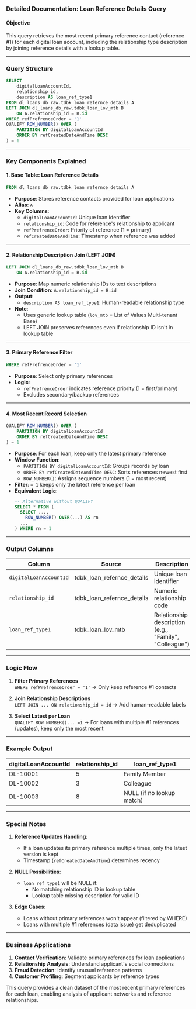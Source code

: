 ### Detailed Documentation: Loan Reference Details Query

#### **Objective**
This query retrieves the most recent primary reference contact (reference #1) for each digital loan account, including the relationship type description by joining reference details with a lookup table.

---

### **Query Structure**
```sql
SELECT
    digitalLoanAccountId,
    relationship_id,
    description AS loan_ref_type1
FROM dl_loans_db_raw.tdbk_loan_refernce_details A
LEFT JOIN dl_loans_db_raw.tdbk_loan_lov_mtb B  
    ON A.relationship_id = B.id
WHERE refPrefrenceOrder = '1'
QUALIFY ROW_NUMBER() OVER (
    PARTITION BY digitalLoanAccountId 
    ORDER BY refCreatedDateAndTime DESC
) = 1
```

---

### **Key Components Explained**

#### 1. **Base Table: Loan Reference Details**
```sql
FROM dl_loans_db_raw.tdbk_loan_refernce_details A
```
- **Purpose**: Stores reference contacts provided for loan applications
- **Alias**: `A`
- **Key Columns**:
  - `digitalLoanAccountId`: Unique loan identifier
  - `relationship_id`: Code for reference's relationship to applicant
  - `refPrefrenceOrder`: Priority of reference (1 = primary)
  - `refCreatedDateAndTime`: Timestamp when reference was added

---

#### 2. **Relationship Description Join (LEFT JOIN)**
```sql
LEFT JOIN dl_loans_db_raw.tdbk_loan_lov_mtb B  
    ON A.relationship_id = B.id
```
- **Purpose**: Map numeric relationship IDs to text descriptions
- **Join Condition**: `A.relationship_id = B.id`
- **Output**: 
  - `description AS loan_ref_type1`: Human-readable relationship type
- **Note**: 
  - Uses generic lookup table (`lov_mtb` = List of Values Multi-tenant Base)
  - LEFT JOIN preserves references even if relationship ID isn't in lookup table

---

#### 3. **Primary Reference Filter**
```sql
WHERE refPrefrenceOrder = '1'
```
- **Purpose**: Select only primary references
- **Logic**:
  - `refPrefrenceOrder` indicates reference priority (1 = first/primary)
  - Excludes secondary/backup references

---

#### 4. **Most Recent Record Selection**
```sql
QUALIFY ROW_NUMBER() OVER (
    PARTITION BY digitalLoanAccountId 
    ORDER BY refCreatedDateAndTime DESC
) = 1
```
- **Purpose**: For each loan, keep only the latest primary reference
- **Window Function**:
  - `PARTITION BY digitalLoanAccountId`: Groups records by loan
  - `ORDER BY refCreatedDateAndTime DESC`: Sorts references newest first
  - `ROW_NUMBER()`: Assigns sequence numbers (1 = most recent)
- **Filter**: `= 1` keeps only the latest reference per loan
- **Equivalent Logic**:
  ```sql
  -- Alternative without QUALIFY
  SELECT * FROM (
    SELECT ..., 
      ROW_NUMBER() OVER(...) AS rn
    ...
  ) WHERE rn = 1
  ```

---

### **Output Columns**

| Column | Source | Description |
|--------|--------|-------------|
| `digitalLoanAccountId` | tdbk_loan_refernce_details | Unique loan identifier |
| `relationship_id` | tdbk_loan_refernce_details | Numeric relationship code |
| `loan_ref_type1` | tdbk_loan_lov_mtb | Relationship description (e.g., "Family", "Colleague") |

---

### **Logic Flow**
1. **Filter Primary References**  
   `WHERE refPrefrenceOrder = '1'` → Only keep reference #1 contacts
   
2. **Join Relationship Descriptions**  
   `LEFT JOIN ... ON relationship_id = id` → Add human-readable labels

3. **Select Latest per Loan**  
   `QUALIFY ROW_NUMBER()... =1` → For loans with multiple #1 references (updates), keep only the most recent

---

### **Example Output**

| digitalLoanAccountId | relationship_id | loan_ref_type1 |
|----------------------|-----------------|----------------|
| DL-10001 | 5 | Family Member |
| DL-10002 | 3 | Colleague |
| DL-10003 | 8 | NULL (if no lookup match) |

---

### **Special Notes**
1. **Reference Updates Handling**:
   - If a loan updates its primary reference multiple times, only the latest version is kept
   - Timestamp (`refCreatedDateAndTime`) determines recency

2. **NULL Possibilities**:
   - `loan_ref_type1` will be NULL if:
     - No matching relationship ID in lookup table
     - Lookup table missing description for valid ID

3. **Edge Cases**:
   - Loans without primary references won't appear (filtered by WHERE)
   - Loans with multiple #1 references (data issue) get deduplicated

---

### **Business Applications**
1. **Contact Verification**: Validate primary references for loan applications
2. **Relationship Analysis**: Understand applicant's social connections
3. **Fraud Detection**: Identify unusual reference patterns
4. **Customer Profiling**: Segment applicants by reference types

This query provides a clean dataset of the most recent primary references for each loan, enabling analysis of applicant networks and reference relationships.